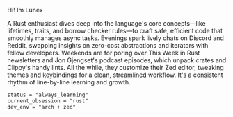 Hi! Im Lunex

A Rust enthusiast dives deep into the language's core concepts—like lifetimes, traits, and borrow checker rules—to craft safe, efficient code that smoothly manages async tasks. Evenings spark lively chats on Discord and Reddit, swapping insights on zero-cost abstractions and iterators with fellow developers. Weekends are for poring over This Week in Rust newsletters and Jon Gjengset's podcast episodes, which unpack crates and Clippy's handy lints. All the while, they customize their Zed editor, tweaking themes and keybindings for a clean, streamlined workflow. It's a consistent rhythm of line-by-line learning and growth.
```
status = "always_learning"
current_obsession = "rust"
dev_env = "arch + zed"
```

